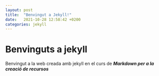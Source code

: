 ```yaml
---
layout: post
title:  "Benvingut a Jekyll!"
date:   2021-10-28 12:58:42 +0200
categories: jekyll
---
```

# Benvinguts a jekyll

Benvingut a la web creada amb jekyll en el curs de ***Markdown per a la creació de recursos***  